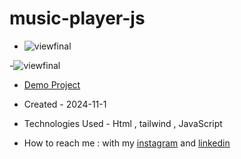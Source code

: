 # music-player-js

- ![viewfinal](https://github.com/user-attachments/assets/eb6b9412-bc0d-499c-8789-26d7dfb6eb6b)
  
-![viewfinal](https://github.com/user-attachments/assets/8f6d1f41-af0b-4779-83a8-d72bf95736d4)

- [Demo Project](https://fatemeabdolmaleki.github.io/music-player-js/)

- Created - 2024-11-1

- Technologies Used - Html , tailwind , JavaScript 

- How to reach me : with my [instagram](https://www.instagram.com/fatemeabdolmaleki_) and [linkedin](https://www.linkedin.com/in/fateme-abdolmaleki/)
